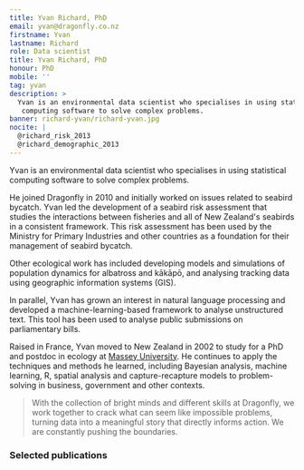 ```yaml
---
title: Yvan Richard, PhD
email: yvan@dragonfly.co.nz
firstname: Yvan
lastname: Richard
role: Data scientist
title: Yvan Richard, PhD
honour: PhD
mobile: ''
tag: yvan
description: >
  Yvan is an environmental data scientist who specialises in using statistical
   computing software to solve complex problems.
banner: richard-yvan/richard-yvan.jpg
nocite: |
  @richard_risk_2013
  @richard_demographic_2013
---
```


Yvan is an environmental data scientist who specialises in using statistical
computing software to solve complex problems.

<!--more-->

He joined Dragonfly in 2010 and initially worked on issues related to seabird
bycatch. Yvan led the development of a seabird risk assessment that studies the
interactions between fisheries and all of New Zealand's seabirds in a consistent
framework. This risk assessment has been used by the Ministry for Primary
Industries and other countries as a foundation for their management of seabird
bycatch.

Other ecological work has included developing models and simulations of
population dynamics for albatross and kākāpō, and analysing tracking data using
geographic information systems (GIS).

In parallel, Yvan has grown an interest in natural language processing and
developed a machine-learning-based framework to analyse unstructured text. This
tool has been used to analyse public submissions on parliamentary bills.

Raised in France, Yvan moved to New Zealand in 2002 to study for a PhD and
postdoc in ecology at [Massey University](http://www.massey.ac.nz/massey/learning/colleges/college-of-sciences/research/agriculture-environment-research/ecology/ecology.cfm). He
continues to apply the techniques and methods he learned, including Bayesian
analysis, machine learning, R, spatial analysis and capture-recapture models to
problem-solving in business, government and other contexts.


> With the collection of bright minds and different skills at Dragonfly,
we work together to crack what can seem like impossible problems, turning data
 into a meaningful story that directly informs action. We are constantly pushing
  the boundaries.

### Selected publications
